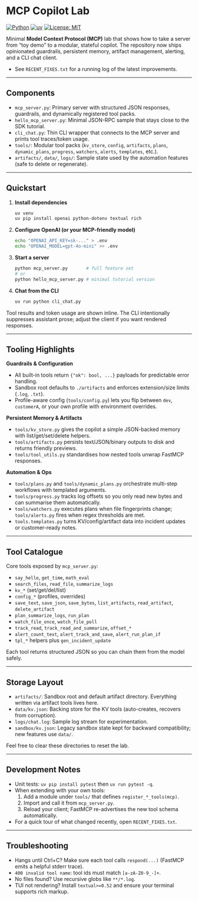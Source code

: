 # MCP Copilot Lab

[![Python](https://img.shields.io/badge/Python-3.11+-blue.svg)](https://www.python.org/)
[![uv](https://img.shields.io/badge/packaging-uv-brightgreen)](https://docs.astral.sh/uv/)
[![License: MIT](https://img.shields.io/badge/License-MIT-yellow.svg)](LICENSE)

Minimal **Model Context Protocol (MCP)** lab that shows how to take a server from “toy demo” to a modular, stateful copilot. The repository now ships opinionated guardrails, persistent memory, artifact management, alerting, and a CLI chat client.

- See `RECENT_FIXES.txt` for a running log of the latest improvements.

---

## Components

- `mcp_server.py`: Primary server with structured JSON responses, guardrails, and dynamically registered tool packs.
- `hello_mcp_server.py`: Minimal JSON-RPC sample that stays close to the SDK tutorial.
- `cli_chat.py`: Thin CLI wrapper that connects to the MCP server and prints tool traces/token usage.
- `tools/`: Modular tool packs (`kv_store`, `config`, `artifacts`, `plans`, `dynamic_plans`, `progress`, `watchers`, `alerts`, `templates`, etc.).
- `artifacts/`, `data/`, `logs/`: Sample state used by the automation features (safe to delete or regenerate).

---

## Quickstart

1. **Install dependencies**
   ```bash
   uv venv
   uv pip install openai python-dotenv textual rich
   ```
2. **Configure OpenAI (or your MCP-friendly model)**
   ```bash
   echo "OPENAI_API_KEY=sk-..." > .env
   echo "OPENAI_MODEL=gpt-4o-mini" >> .env
   ```
3. **Start a server**
   ```bash
   python mcp_server.py       # full feature set
   # or
   python hello_mcp_server.py # minimal tutorial version
   ```
4. **Chat from the CLI**
   ```bash
   uv run python cli_chat.py
   ```
Tool results and token usage are shown inline. The CLI intentionally suppresses assistant prose; adjust the client if you want rendered responses.

---

## Tooling Highlights

**Guardrails & Configuration**
- All built-in tools return `{"ok": bool, ...}` payloads for predictable error handling.
- Sandbox root defaults to `./artifacts` and enforces extension/size limits (`.log`, `.txt`).
- Profile-aware config (`tools/config.py`) lets you flip between `dev`, `customerA`, or your own profile with environment overrides.

**Persistent Memory & Artifacts**
- `tools/kv_store.py` gives the copilot a simple JSON-backed memory with list/get/set/delete helpers.
- `tools/artifacts.py` persists text/JSON/binary outputs to disk and returns friendly previews.
- `tools/tool_utils.py` standardises how nested tools unwrap FastMCP responses.

**Automation & Ops**
- `tools/plans.py` and `tools/dynamic_plans.py` orchestrate multi-step workflows with templated arguments.
- `tools/progress.py` tracks log offsets so you only read new bytes and can summarise them automatically.
- `tools/watchers.py` executes plans when file fingerprints change; `tools/alerts.py` fires when regex thresholds are met.
- `tools.templates.py` turns KV/config/artifact data into incident updates or customer-ready notes.

---

## Tool Catalogue

Core tools exposed by `mcp_server.py`:

- `say_hello`, `get_time`, `math_eval`
- `search_files`, `read_file`, `summarize_logs`
- `kv_*` (set/get/del/list)
- `config_*` (profiles, overrides)
- `save_text`, `save_json`, `save_bytes`, `list_artifacts`, `read_artifact`, `delete_artifact`
- `plan_summarize_logs`, `run_plan`
- `watch_file_once`, `watch_file_poll`
- `track_read`, `track_read_and_summarize`, `offset_*`
- `alert_count_text`, `alert_track_and_save`, `alert_run_plan_if`
- `tpl_*` helpers plus `gen_incident_update`

Each tool returns structured JSON so you can chain them from the model safely.

---

## Storage Layout

- `artifacts/`: Sandbox root and default artifact directory. Everything written via artifact tools lives here.
- `data/kv.json`: Backing store for the KV tools (auto-creates, recovers from corruption).
- `logs/chat.log`: Sample log stream for experimentation.
- `sandbox/kv.json`: Legacy sandbox state kept for backward compatibility; new features use `data/`.

Feel free to clear these directories to reset the lab.

---

## Development Notes

- Unit tests: `uv pip install pytest` then `uv run pytest -q`.
- When extending with your own tools:
  1. Add a module under `tools/` that defines `register_*_tools(mcp)`.
  2. Import and call it from `mcp_server.py`.
  3. Reload your client; FastMCP re-advertises the new tool schema automatically.
- For a quick tour of what changed recently, open `RECENT_FIXES.txt`.

---

## Troubleshooting

- Hangs until Ctrl+C? Make sure each tool calls `respond(...)` (FastMCP emits a helpful stderr trace).
- `400 invalid tool name`: tool ids must match `[a-zA-Z0-9_-]+`.
- No files found? Use recursive globs like `**/*.log`.
- TUI not rendering? Install `textual>=0.52` and ensure your terminal supports rich markup.
